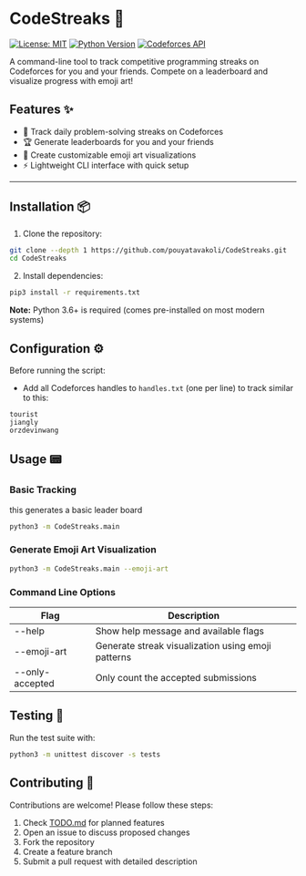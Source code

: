 # CodeStreaks 🚀

[![License: MIT](https://img.shields.io/badge/License-MIT-yellow.svg)](https://opensource.org/licenses/MIT)
[![Python Version](https://img.shields.io/badge/python-3.6%2B-blue.svg)](https://www.python.org/)
[![Codeforces API](https://img.shields.io/badge/Codeforces-API-success)](https://codeforces.com/apiHelp)

<!-- Hidden for now, uncomment when needed
[![GitHub Release](https://img.shields.io/github/v/release/pouyatavakoli/CodeStreaks)](https://github.com/pouyatavakoli/CodeStreaks/releases)
-->

A command-line tool to track competitive programming streaks on Codeforces for you and your friends. Compete on a leaderboard and visualize progress with emoji art!

## Features ✨

- 📅 Track daily problem-solving streaks on Codeforces  
- 🏆 Generate leaderboards for you and your friends  
- 🎨 Create customizable emoji art visualizations  
- ⚡ Lightweight CLI interface with quick setup  

---

## Installation 📦

1. Clone the repository:

```bash
git clone --depth 1 https://github.com/pouyatavakoli/CodeStreaks.git
cd CodeStreaks
```

2. Install dependencies:

```bash
pip3 install -r requirements.txt
```

**Note:** Python 3.6+ is required (comes pre-installed on most modern systems)

## Configuration ⚙️

Before running the script:

- Add  all Codeforces handles to ```handles.txt``` (one per line) to track similar to this:

``` text
tourist
jiangly
orzdevinwang
```

## Usage 📟

### Basic Tracking

this generates a basic leader board

```bash
python3 -m CodeStreaks.main
```

### Generate Emoji Art Visualization

```bash
python3 -m CodeStreaks.main --emoji-art
```

### Command Line Options

| Flag           | Description                                          |
|----------------|----------------------------------------------------- |
| --help         | Show help message and available flags                |
| --emoji-art    | Generate streak visualization using emoji patterns   |
| --only-accepted| Only count the accepted submissions                  |

## Testing 🧪

Run the test suite with:

```bash
python3 -m unittest discover -s tests
```

## Contributing 🤝

Contributions are welcome! Please follow these steps:

1. Check [TODO.md](TODO.md) for planned features
2. Open an issue to discuss proposed changes
3. Fork the repository
4. Create a feature branch
5. Submit a pull request with detailed description
